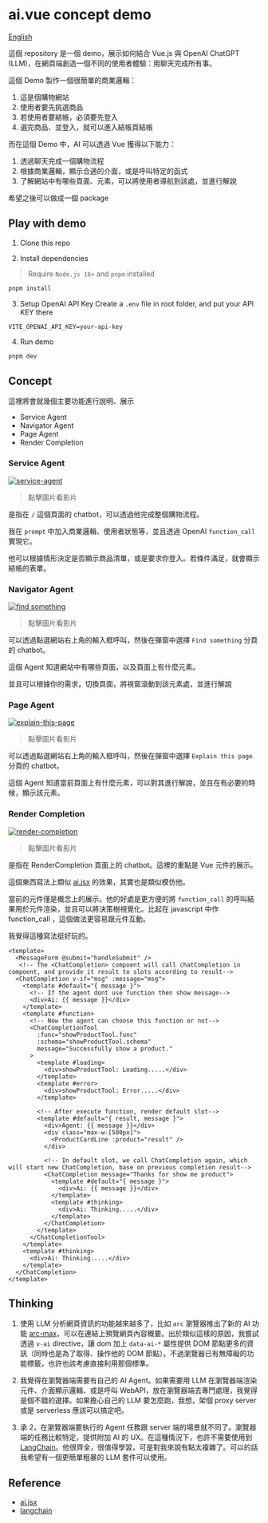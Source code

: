 # ai.vue concept demo
[English](https://github.com/shunnNet/ai-vue-concept)

這個 repository 是一個 demo，展示如何結合 Vue.js 與 OpenAI ChatGPT (LLM)，在網頁端創造一個不同的使用者體驗：用聊天完成所有事。

這個 Demo 製作一個很簡單的商業邏輯：
1. 這是個購物網站
2. 使用者要先挑選商品
3. 若使用者要結帳，必須要先登入
4. 選完商品、並登入，就可以進入結帳頁結帳

而在這個 Demo 中，AI 可以透過 Vue 獲得以下能力：
1. 透過聊天完成一個購物流程
2. 根據商業邏輯，顯示合適的介面，或是呼叫特定的函式
3. 了解網站中有哪些頁面、元素，可以將使用者導航到該處，並進行解說

希望之後可以做成一個 package

## Play with demo
1. Clone this repo

2. Install dependencies

> Require `Node.js 16+` and `pnpm` installed
```sh
pnpm install
```

3. Setup OpenAI API Key
Create a `.env` file in root folder, and put your API KEY there

```env
VITE_OPENAI_API_KEY=your-api-key
```

4. Run demo
```sh
pnpm dev
```

## Concept
這裡將會就幾個主要功能進行說明、展示

- Service Agent
- Navigator Agent
- Page Agent
- Render Completion

### Service Agent
[![service-agent](https://i.ytimg.com/vi/T9hUW7oWt-Q/maxresdefault.jpg)](https://www.youtube.com/watch?v=T9hUW7oWt-Q "render-completion") 

> 點擊圖片看影片

是指在 `/` 這個頁面的 chatbot，可以透過他完成整個購物流程。

我在 `prompt` 中加入商業邏輯、使用者狀態等，並且透過 OpenAI `function_call` 實現它。

他可以根據情形決定是否顯示商品清單，或是要求你登入。若條件滿足，就會顯示結帳的表單。

### Navigator Agent
[![find something](https://i.ytimg.com/vi/xzLdwHXStxM/maxresdefault.jpg)](https://www.youtube.com/watch?v=xzLdwHXStxM "render-completion") 

> 點擊圖片看影片

可以透過點選網站右上角的輸入框呼叫，然後在彈窗中選擇 `Find something` 分頁的 chatbot。

這個 Agent 知道網站中有哪些頁面，以及頁面上有什麼元素。

並且可以根據你的需求，切換頁面，將視窗滾動到該元素處，並進行解說

### Page Agent
[![explain-this-page](https://i.ytimg.com/vi/G2G_XLTv9dM/maxresdefault.jpg)](https://www.youtube.com/watch?v=G2G_XLTv9dM "render-completion")  

> 點擊圖片看影片

可以透過點選網站右上角的輸入框呼叫，然後在彈窗中選擇 `Explain this page` 分頁的 chatbot。

這個 Agent 知道當前頁面上有什麼元素，可以對其進行解說，並且在有必要的時候，顯示該元素。

### Render Completion
[![render-completion](https://i.ytimg.com/vi/UrggY_zLBgU/maxresdefault.jpg)](https://www.youtube.com/watch?v=UrggY_zLBgU "render-completion") 

> 點擊圖片看影片

是指在 RenderCompletion 頁面上的 chatbot。這裡的重點是 Vue 元件的展示。

這個東西寫法上類似 [ai.jsx](https://docs.ai-jsx.com/aboutAIJSX) 的效果，其實也是類似模仿他。

當前的元件僅是概念上的展示。他的好處是更方便的將 `function_call` 的呼叫結果用於元件渲染，並且可以將決策樹視覺化。比起在 javascript 中作 function_call ，這個做法更容易跟元件互動。

我覺得這種寫法挺好玩的。

```vue
<template>
  <MessageForm @submit="handleSubmit" />
   <!-- The <ChatCompletion> compoent will call chatCompletion in compoent, and provide it result to slots according to result-->
  <ChatCompletion v-if="msg" :message="msg">
    <template #default="{ message }">
      <!-- If the agent dont use function then show message-->
      <div>Ai: {{ message }}</div>
    </template>
    <template #function>
      <!-- Now the agent can choose this function or not-->
      <ChatCompletionTool
        :func="showProductTool.func"
        :schema="showProductTool.schema"
        message="Successfully show a product."
      >
        <template #loading>
          <div>showProductTool: Loading.....</div>
        </template>
        <template #error>
          <div>showProductTool: Error.....</div>
        </template>

        <!-- After execute function, render default slot-->
        <template #default="{ result, message }">
          <div>Agent: {{ message }}</div>
          <div class="max-w-[500px]">
            <ProductCardLine :product="result" />
          </div>

          <!-- In default slot, we call ChatCompletion again, which will start new ChatCompletion, base on previous completion result-->
          <ChatCompletion message="Thanks for show me product">
            <template #default="{ message }">
              <div>Ai: {{ message }}</div>
            </template>
            <template #thinking>
              <div>Ai: Thinking.....</div>
            </template>
          </ChatCompletion>
        </template>
      </ChatCompletionTool>
    </template>
    <template #thinking>
      <div>Ai: Thinking.....</div>
    </template>
  </ChatCompletion>
</template>
```

## Thinking
1. 使用 LLM 分析網頁資訊的功能越來越多了，比如 `arc` 瀏覽器推出了新的 AI 功能 [arc-max](https://arc.net/max)，可以在連結上預覽網頁內容概要。出於類似這樣的原因，我嘗試透過 `v-ai` directive，讓 dom 加上 `data-ai-*` 屬性提供 DOM 節點更多的資訊（同時也是為了取得、操作他的 DOM 節點）。不過瀏覽器已有無障礙的功能標籤，也許也該考慮直接利用那個標準。

2. 我覺得在瀏覽器端需要有自己的 AI Agent。如果需要用 LLM 在瀏覽器端渲染元件、介面顯示邏輯、或是呼叫 WebAPI，放在瀏覽器端去專門處理，我覺得是個不錯的選擇。如果擔心自己的 LLM 要怎麼跑，我想，架個 proxy server 或是 serverless 應該可以搞定吧。

3. 承 2，在瀏覽器端要執行的 Agent 任務跟 server 端的場景就不同了。瀏覽器端的任務比較特定，提供附加 AI 的 UX。在這種情況下，也許不需要使用到 [LangChain](https://www.langchain.com/)。他很齊全，很值得學習，可是對我來說有點太複雜了。可以的話我希望有一個更簡單粗暴的 LLM 套件可以使用。

## Reference
- [ai.jsx](https://docs.ai-jsx.com/aboutAIJSX)
- [langchain](https://www.langchain.com/)
